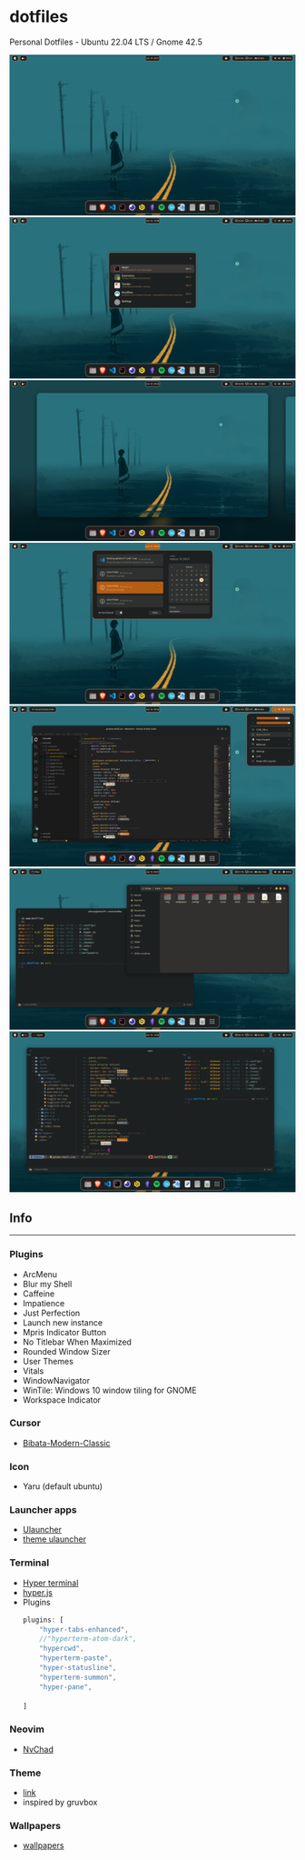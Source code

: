 # dotfiles

Personal Dotfiles - Ubuntu 22.04 LTS / Gnome 42.5

![home](./img/home.png)
![ulauncher](./img/ulauncher.png)
![home2](./img/home2.png)
![calendar](./img/calendar.png)
![painel-bar](./img/painel-bar.png)
![windows](./img/windows.png)
![hyper](./img/hyper-term.png)

## Info
---

### Plugins
- ArcMenu
- Blur my Shell
- Caffeine
- Impatience
- Just Perfection
- Launch new instance
- Mpris Indicator Button
- No Titlebar When Maximized
- Rounded Window Sizer
- User Themes
- Vitals
- WindowNavigator  
- WinTile: Windows 10 window tiling for GNOME
- Workspace Indicator

### Cursor
- [Bibata-Modern-Classic](https://github.com/ful1e5/Bibata_Cursor)

### Icon
- Yaru (default ubuntu)

### Launcher apps
- [Ulauncher](https://ulauncher.io/)
- [theme ulauncher](https://github.com/Alencar26/dotfiles/tree/main/.local/share/ulauncher)

### Terminal
- [Hyper terminal](https://hyper.is/)
- [hyper.js](https://github.com/Alencar26/dotfiles/blob/main/.hyper.js)
- Plugins
    ```javascript
    plugins: [
        "hyper-tabs-enhanced",
        //"hyperterm-atom-dark",
        "hypercwd",
        "hyperterm-paste",
        "hyper-statusline",
        "hyperterm-summon",
        "hyper-pane",

    ]
    ```

### Neovim
- [NvChad](https://github.com/NvChad/NvChad)

### Theme
 - [link](https://github.com/Alencar26/dotfiles/tree/main/.themes)
 - inspired by gruvbox

 ### Wallpapers
  - [wallpapers](https://github.com/Alencar26/dotfiles/tree/main/wallpapers)
